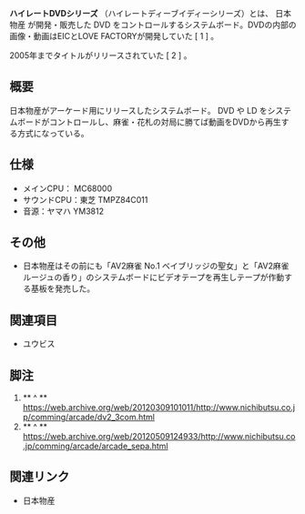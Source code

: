 **ハイレートDVDシリーズ** （ハイレートディーブイディーシリーズ）とは、  日本物産  が開発・販売した  DVD
をコントロールするシステムボード。DVDの内部の画像・動画はEICとLOVE FACTORYが開発していた  [  1  ]  。

2005年までタイトルがリリースされていた  [  2  ]  。

##  概要



日本物産がアーケード用にリリースしたシステムボード。  DVD  や  LD
をシステムボードがコントロールし、麻雀・花札の対局に勝てば動画をDVDから再生する方式になっている。

##  仕様



  * メインCPU：  MC68000 
  * サウンドCPU：東芝 TMPZ84C011 
  * 音源：ヤマハ YM3812 

##  その他



  * 日本物産はその前にも「AV2麻雀 No.1 ベイブリッジの聖女」と「AV2麻雀 ルージュの香り」のシステムボードにビデオテープを再生しテープが作動する基板を発売した。 

##  関連項目



  * ユウビス 

##  脚注



  1. ** ^  ** https://web.archive.org/web/20120309101011/http://www.nichibutsu.co.jp/comming/arcade/dv2_3com.html 
  2. ** ^  ** https://web.archive.org/web/20120509124933/http://www.nichibutsu.co.jp/comming/arcade/arcade_sepa.html 

##  関連リンク



  * 日本物産 

